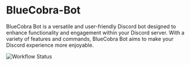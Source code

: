 
# BlueCobra-Bot

BlueCobra Bot is a versatile and user-friendly Discord bot designed to enhance functionality and engagement within your Discord server. With a variety of features and commands, BlueCobra Bot aims to make your Discord experience more enjoyable.

![Workflow Status](https://github.com/CyberShark/BlueCobra-bot/actions/workflows/.github/workflows/main.yml/badge.svg)
